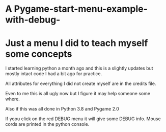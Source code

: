 # A Pygame-start-menu-example-with-debug-
# Just a menu I did to teach myself some concepts

I started learning python a month ago and this is a slightly updates but mostly intact code I had a bit ago for practice.

All attributes for everything I did not create myself are in the credits file.

Even to me this is all ugly now but I figure it may help someone some where.

Also if this was all done in Python 3.8 and Pygame 2.0


If yopu click on the red DEBUG menu it will give some DEBUG info. Mouse cords are printed in the python console.
